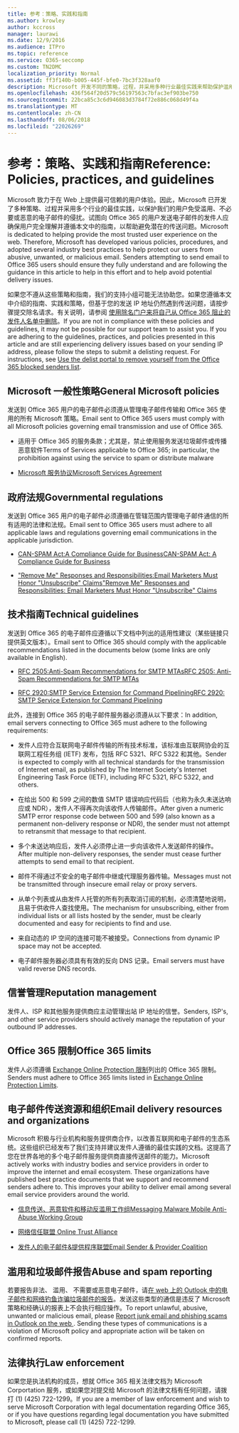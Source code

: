 ```yaml
---
title: 参考：策略、实践和指南
ms.author: krowley
author: kccross
manager: laurawi
ms.date: 12/9/2016
ms.audience: ITPro
ms.topic: reference
ms.service: O365-seccomp
ms.custom: TN2DMC
localization_priority: Normal
ms.assetid: ff3f140b-b005-445f-bfe0-7bc3f328aaf0
description: Microsoft 开发不同的策略，过程，并采用多种行业最佳实践来帮助保护滥用，不需要，或恶意电子邮件从我们的用户。
ms.openlocfilehash: 436f564f20d579c56197563c7bfac3ef903be750
ms.sourcegitcommit: 22bca85c3c6d946083d3784f72e886c068d49f4a
ms.translationtype: MT
ms.contentlocale: zh-CN
ms.lasthandoff: 08/06/2018
ms.locfileid: "22026269"
---
```

# <a name="reference-policies-practices-and-guidelines"></a><span data-ttu-id="7217c-103">参考：策略、实践和指南</span><span class="sxs-lookup"><span data-stu-id="7217c-103">Reference: Policies, practices, and guidelines</span></span>
  
<span data-ttu-id="7217c-p101">Microsoft 致力于在 Web 上提供最可信赖的用户体验。因此，Microsoft 已开发了多种策略、过程并采用多个行业的最佳实践，以保护我们的用户免受滥用、不必要或恶意的电子邮件的侵扰。试图向 Office 365 的用户发送电子邮件的发件人应确保用户完全理解并遵循本文中的指南，以帮助避免潜在的传送问题。</span><span class="sxs-lookup"><span data-stu-id="7217c-p101">Microsoft is dedicated to helping provide the most trusted user experience on the web. Therefore, Microsoft has developed various policies, procedures, and adopted several industry best practices to help protect our users from abusive, unwanted, or malicious email. Senders attempting to send email to Office 365 users should ensure they fully understand and are following the guidance in this article to help in this effort and to help avoid potential delivery issues.</span></span>
  
<span data-ttu-id="7217c-p102">如果您不遵从这些策略和指南，我们的支持小组可能无法协助您。如果您遵循本文中介绍的指南、实践和策略，但基于您的发送 IP 地址仍然遇到传送问题，请按步骤提交除名请求。有关说明，请参阅 [使用除名门户来将自己从 Office 365 阻止的发件人名单中删除](use-the-delist-portal-to-remove-yourself-from-the-office-365-blocked-senders-lis.md)。</span><span class="sxs-lookup"><span data-stu-id="7217c-p102">If you are not in compliance with these policies and guidelines, it may not be possible for our support team to assist you. If you are adhering to the guidelines, practices, and policies presented in this article and are still experiencing delivery issues based on your sending IP address, please follow the steps to submit a delisting request. For instructions, see [Use the delist portal to remove yourself from the Office 365 blocked senders list](use-the-delist-portal-to-remove-yourself-from-the-office-365-blocked-senders-lis.md).</span></span>
  
## <a name="general-microsoft-policies"></a><span data-ttu-id="7217c-110">Microsoft 一般性策略</span><span class="sxs-lookup"><span data-stu-id="7217c-110">General Microsoft policies</span></span>
<span data-ttu-id="7217c-111"><a name="GenMsftPolicies"> </a></span><span class="sxs-lookup"><span data-stu-id="7217c-111"></span></span>

<span data-ttu-id="7217c-112">发送到 Office 365 用户的电子邮件必须遵从管理电子邮件传输和 Office 365 使用的所有 Microsoft 策略。</span><span class="sxs-lookup"><span data-stu-id="7217c-112">Email sent to Office 365 users must comply with all Microsoft policies governing email transmission and use of Office 365.</span></span>
  
- <span data-ttu-id="7217c-113">适用于 Office 365 的服务条款；尤其是，禁止使用服务发送垃圾邮件或传播恶意软件</span><span class="sxs-lookup"><span data-stu-id="7217c-113">Terms of Services applicable to Office 365; in particular, the prohibition against using the service to spam or distribute malware</span></span>
    
- [<span data-ttu-id="7217c-114">Microsoft 服务协议</span><span class="sxs-lookup"><span data-stu-id="7217c-114">Microsoft Services Agreement</span></span>](https://www.microsoft.com/servicesagreement/)
    
## <a name="governmental-regulations"></a><span data-ttu-id="7217c-115">政府法规</span><span class="sxs-lookup"><span data-stu-id="7217c-115">Governmental regulations</span></span>
<span data-ttu-id="7217c-116"><a name="GovtRegulations"> </a></span><span class="sxs-lookup"><span data-stu-id="7217c-116"></span></span>

<span data-ttu-id="7217c-117">发送到 Office 365 用户的电子邮件必须遵循在管辖范围内管理电子邮件通信的所有适用的法律和法规。</span><span class="sxs-lookup"><span data-stu-id="7217c-117">Email sent to Office 365 users must adhere to all applicable laws and regulations governing email communications in the applicable jurisdiction.</span></span>
  
- [<span data-ttu-id="7217c-118">CAN-SPAM Act:A Compliance Guide for Business</span><span class="sxs-lookup"><span data-stu-id="7217c-118">CAN-SPAM Act: A Compliance Guide for Business</span></span>](https://www.ftc.gov/tips-advice/business-center/guidance/can-spam-act-compliance-guide-business)
    
- [<span data-ttu-id="7217c-119">"Remove Me" Responses and Responsibilities:Email Marketers Must Honor "Unsubscribe" Claims</span><span class="sxs-lookup"><span data-stu-id="7217c-119">"Remove Me" Responses and Responsibilities: Email Marketers Must Honor "Unsubscribe" Claims</span></span>](https://www.lawpublish.com/ftc-emai-marketers-unsubscribe-claims.mdl)
    
## <a name="technical-guidelines"></a><span data-ttu-id="7217c-120">技术指南</span><span class="sxs-lookup"><span data-stu-id="7217c-120">Technical guidelines</span></span>
<span data-ttu-id="7217c-121"><a name="TechGuidelines"> </a></span><span class="sxs-lookup"><span data-stu-id="7217c-121"></span></span>

<span data-ttu-id="7217c-122">发送到 Office 365 的电子邮件应遵循以下文档中列出的适用性建议（某些链接只提供英文版本）。</span><span class="sxs-lookup"><span data-stu-id="7217c-122">Email sent to Office 365 should comply with the applicable recommendations listed in the documents below (some links are only available in English).</span></span>
  
- [<span data-ttu-id="7217c-123">RFC 2505:Anti-Spam Recommendations for SMTP MTAs</span><span class="sxs-lookup"><span data-stu-id="7217c-123">RFC 2505: Anti-Spam Recommendations for SMTP MTAs</span></span>](https://www.ietf.org/rfc/rfc2505.txt)
    
- [<span data-ttu-id="7217c-124">RFC 2920:SMTP Service Extension for Command Pipelining</span><span class="sxs-lookup"><span data-stu-id="7217c-124">RFC 2920: SMTP Service Extension for Command Pipelining</span></span>](https://www.ietf.org/rfc/rfc2920.txt)
    
<span data-ttu-id="7217c-125">此外，连接到 Office 365 的电子邮件服务器必须遵从以下要求：</span><span class="sxs-lookup"><span data-stu-id="7217c-125">In addition, email servers connecting to Office 365 must adhere to the following requirements:</span></span>
  
- <span data-ttu-id="7217c-126">发件人应符合互联网电子邮件传输的所有技术标准，该标准由互联网协会的互联网工程任务组 (IETF) 发布，包括 RFC 5321、RFC 5322 和其他。</span><span class="sxs-lookup"><span data-stu-id="7217c-126">Sender is expected to comply with all technical standards for the transmission of Internet email, as published by The Internet Society's Internet Engineering Task Force (IETF), including RFC 5321, RFC 5322, and others.</span></span> 
    
- <span data-ttu-id="7217c-127">在给出 500 和 599 之间的数值 SMTP 错误响应代码后（也称为永久未送达响应或 NDR），发件人不得再次向该收件人传输邮件。</span><span class="sxs-lookup"><span data-stu-id="7217c-127">After given a numeric SMTP error response code between 500 and 599 (also known as a permanent non-delivery response or NDR), the sender must not attempt to retransmit that message to that recipient.</span></span>
    
- <span data-ttu-id="7217c-128">多个未送达响应后，发件人必须停止进一步向该收件人发送邮件的操作。</span><span class="sxs-lookup"><span data-stu-id="7217c-128">After multiple non-delivery responses, the sender must cease further attempts to send email to that recipient.</span></span>
    
- <span data-ttu-id="7217c-129">邮件不得通过不安全的电子邮件中继或代理服务器传输。</span><span class="sxs-lookup"><span data-stu-id="7217c-129">Messages must not be transmitted through insecure email relay or proxy servers.</span></span>
    
- <span data-ttu-id="7217c-130">从单个列表或从由发件人托管的所有列表取消订阅的机制，必须清楚地说明，且易于供收件人查找使用。</span><span class="sxs-lookup"><span data-stu-id="7217c-130">The mechanism for unsubscribing, either from individual lists or all lists hosted by the sender, must be clearly documented and easy for recipients to find and use.</span></span>
    
- <span data-ttu-id="7217c-131">来自动态的 IP 空间的连接可能不被接受。</span><span class="sxs-lookup"><span data-stu-id="7217c-131">Connections from dynamic IP space may not be accepted.</span></span>
    
- <span data-ttu-id="7217c-132">电子邮件服务器必须具有有效的反向 DNS 记录。</span><span class="sxs-lookup"><span data-stu-id="7217c-132">Email servers must have valid reverse DNS records.</span></span>
    
## <a name="reputation-management"></a><span data-ttu-id="7217c-133">信誉管理</span><span class="sxs-lookup"><span data-stu-id="7217c-133">Reputation management</span></span>
<span data-ttu-id="7217c-134"><a name="RepManagement"> </a></span><span class="sxs-lookup"><span data-stu-id="7217c-134"></span></span>

<span data-ttu-id="7217c-135">发件人、ISP 和其他服务提供商应主动管理出站 IP 地址的信誉。</span><span class="sxs-lookup"><span data-stu-id="7217c-135">Senders, ISP's, and other service providers should actively manage the reputation of your outbound IP addresses.</span></span>
  
## <a name="office-365-limits"></a><span data-ttu-id="7217c-136">Office 365 限制</span><span class="sxs-lookup"><span data-stu-id="7217c-136">Office 365 limits</span></span>
<span data-ttu-id="7217c-137"><a name="sectionSection4"> </a></span><span class="sxs-lookup"><span data-stu-id="7217c-137"></span></span>

<span data-ttu-id="7217c-138">发件人必须遵循 [Exchange Online Protection 限制](https://technet.microsoft.com/library/exchange-online-protection-limits.aspx)列出的 Office 365 限制。</span><span class="sxs-lookup"><span data-stu-id="7217c-138">Senders must adhere to Office 365 limits listed in [Exchange Online Protection Limits](https://technet.microsoft.com/library/exchange-online-protection-limits.aspx).</span></span>
  
## <a name="email-delivery-resources-and-organizations"></a><span data-ttu-id="7217c-139">电子邮件传送资源和组织</span><span class="sxs-lookup"><span data-stu-id="7217c-139">Email delivery resources and organizations</span></span>
<span data-ttu-id="7217c-140"><a name="sectionSection5"> </a></span><span class="sxs-lookup"><span data-stu-id="7217c-140"></span></span>

<span data-ttu-id="7217c-p103">Microsoft 积极与行业机构和服务提供商合作，以改善互联网和电子邮件的生态系统。这些组织已经发布了我们支持并建议发件人遵循的最佳实践的文档。这提高了您在世界各地的多个电子邮件服务提供商直接传送邮件的能力。</span><span class="sxs-lookup"><span data-stu-id="7217c-p103">Microsoft actively works with industry bodies and service providers in order to improve the internet and email ecosystem. These organizations have published best practice documents that we support and recommend senders adhere to. This improves your ability to deliver email among several email service providers around the world.</span></span>
  
- [<span data-ttu-id="7217c-144">信息传送、恶意软件和移动反滥用工作组</span><span class="sxs-lookup"><span data-stu-id="7217c-144">Messaging Malware Mobile Anti-Abuse Working Group</span></span>](https://www.m3aawg.org/)
    
- [<span data-ttu-id="7217c-145">网络信任联盟</span><span class="sxs-lookup"><span data-stu-id="7217c-145"> Online Trust Alliance </span></span>](https://www.otalliance.org/resources)
    
- [<span data-ttu-id="7217c-146">发件人的电子邮件&amp;提供程序联盟</span><span class="sxs-lookup"><span data-stu-id="7217c-146">Email Sender &amp; Provider Coalition</span></span>](http://www.espcoalition.org/)
    
## <a name="abuse-and-spam-reporting"></a><span data-ttu-id="7217c-147">滥用和垃圾邮件报告</span><span class="sxs-lookup"><span data-stu-id="7217c-147">Abuse and spam reporting</span></span>
<span data-ttu-id="7217c-148"><a name="AbuseSpamReports"> </a></span><span class="sxs-lookup"><span data-stu-id="7217c-148"></span></span>

<span data-ttu-id="7217c-p104">若要报告非法、 滥用、 不需要或恶意电子邮件，请[在 web 上的 Outlook 中的电子邮件和网络钓鱼诈骗垃圾邮件的报告](report-junk-email-and-phishing-scams-in-outlook-on-the-web-eop.md)。发送这些类型的通信是违反了 Microsoft 策略和经确认的报表上不会执行相应操作。</span><span class="sxs-lookup"><span data-stu-id="7217c-p104">To report unlawful, abusive, unwanted or malicious email, please [Report junk email and phishing scams in Outlook on the web ](report-junk-email-and-phishing-scams-in-outlook-on-the-web-eop.md). Sending these types of communications is a violation of Microsoft policy and appropriate action will be taken on confirmed reports.</span></span>
  
## <a name="law-enforcement"></a><span data-ttu-id="7217c-151">法律执行</span><span class="sxs-lookup"><span data-stu-id="7217c-151">Law enforcement</span></span>
<span data-ttu-id="7217c-152"><a name="sectionSection7"> </a></span><span class="sxs-lookup"><span data-stu-id="7217c-152"></span></span>

<span data-ttu-id="7217c-153">如果您是执法机构的成员，想就 Office 365 相关法律文档为 Microsoft Corportation 服务，或如果您对提交给 Microsoft 的法律文档有任何问题，请拨打 (1) (425) 722-1299。</span><span class="sxs-lookup"><span data-stu-id="7217c-153">If you are a member of law enforcement and wish to serve Microsoft Corporation with legal documentation regarding Office 365, or if you have questions regarding legal documentation you have submitted to Microsoft, please call (1) (425) 722-1299.</span></span>
  

